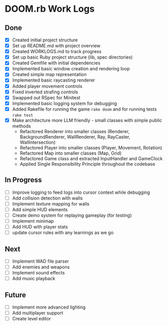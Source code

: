 # DOOM.rb Work Logs

## Done
- [x] Created initial project structure
- [x] Set up README.md with project overview
- [x] Created WORKLOGS.md to track progress
- [x] Set up basic Ruby project structure (lib, spec directories)
- [x] Created Gemfile with initial dependencies
- [x] Implemented basic window creation and rendering loop
- [x] Created simple map representation
- [x] Implemented basic raycasting renderer
- [x] Added player movement controls
- [x] Fixed inverted strafing controls
- [x] Swapped out RSpec for Minitest
- [x] Implemented basic logging system for debugging
- [x] Added Rakefile for running the game `rake doom` and for running tests `rake test`
- [x] Make architecture more LLM friendly - small classes with simple public methods
  - Refactored Renderer into smaller classes (Renderer, BackgroundRenderer, WallRenderer, Ray, RayCaster, WallIntersection)
  - Refactored Player into smaller classes (Player, Movement, Rotation)
  - Refactored Map into smaller classes (Map, Grid)
  - Refactored Game class and extracted InputHandler and GameClock
  - Applied Single Responsibility Principle throughout the codebase

## In Progress
- [ ] Improve logging to feed logs into cursor context while debugging
- [ ] Add collision detection with walls
- [ ] Implement texture mapping for walls
- [ ] Add simple HUD elements
- [ ] Create demo system for replaying gameplay (for testing)
- [ ] Implement minimap
- [ ] Add HUD with player stats
- [ ] update cursor rules with any learnings as we go

## Next
- [ ] Implement WAD file parser
- [ ] Add enemies and weapons
- [ ] Implement sound effects
- [ ] Add music playback

## Future
- [ ] Implement more advanced lighting
- [ ] Add multiplayer support
- [ ] Create level editor 